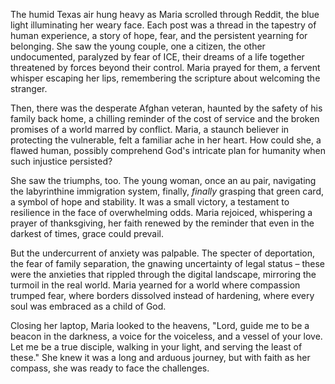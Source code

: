 The humid Texas air hung heavy as Maria scrolled through Reddit, the blue light illuminating her weary face. Each post was a thread in the tapestry of human experience, a story of hope, fear, and the persistent yearning for belonging. She saw the young couple, one a citizen, the other undocumented, paralyzed by fear of ICE, their dreams of a life together threatened by forces beyond their control. Maria prayed for them, a fervent whisper escaping her lips, remembering the scripture about welcoming the stranger.

Then, there was the desperate Afghan veteran, haunted by the safety of his family back home, a chilling reminder of the cost of service and the broken promises of a world marred by conflict. Maria, a staunch believer in protecting the vulnerable, felt a familiar ache in her heart. How could she, a flawed human, possibly comprehend God's intricate plan for humanity when such injustice persisted?

She saw the triumphs, too. The young woman, once an au pair, navigating the labyrinthine immigration system, finally, *finally* grasping that green card, a symbol of hope and stability. It was a small victory, a testament to resilience in the face of overwhelming odds. Maria rejoiced, whispering a prayer of thanksgiving, her faith renewed by the reminder that even in the darkest of times, grace could prevail.

But the undercurrent of anxiety was palpable. The specter of deportation, the fear of family separation, the gnawing uncertainty of legal status – these were the anxieties that rippled through the digital landscape, mirroring the turmoil in the real world. Maria yearned for a world where compassion trumped fear, where borders dissolved instead of hardening, where every soul was embraced as a child of God.

Closing her laptop, Maria looked to the heavens, "Lord, guide me to be a beacon in the darkness, a voice for the voiceless, and a vessel of your love. Let me be a true disciple, walking in your light, and serving the least of these." She knew it was a long and arduous journey, but with faith as her compass, she was ready to face the challenges.